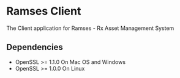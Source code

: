 # Ramses Client
 The Client application for Ramses - Rx Asset Management System

## Dependencies

- OpenSSL >= 1.1.0 On Mac OS and Windows
- OpenSSL >= 1.0.0 On Linux
